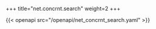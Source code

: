 +++
title="net.concrnt.search"
weight=2
+++

{{< openapi src="/openapi/net_concrnt_search.yaml" >}}
